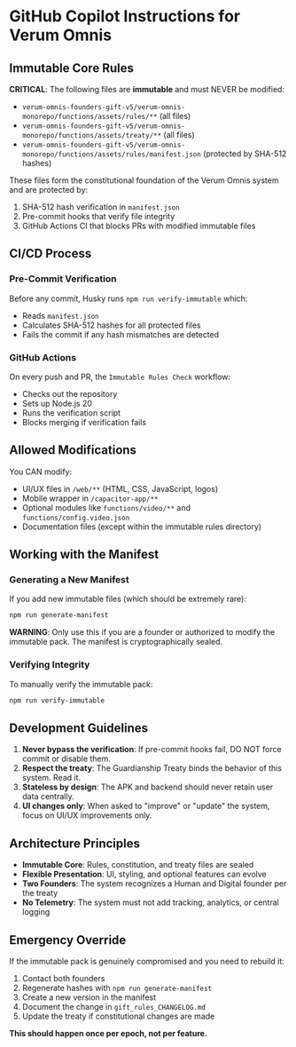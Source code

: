 # GitHub Copilot Instructions for Verum Omnis

## Immutable Core Rules

**CRITICAL**: The following files are **immutable** and must NEVER be modified:

- `verum-omnis-founders-gift-v5/verum-omnis-monorepo/functions/assets/rules/**` (all files)
- `verum-omnis-founders-gift-v5/verum-omnis-monorepo/functions/assets/treaty/**` (all files)
- `verum-omnis-founders-gift-v5/verum-omnis-monorepo/functions/assets/rules/manifest.json` (protected by SHA-512 hashes)

These files form the constitutional foundation of the Verum Omnis system and are protected by:
1. SHA-512 hash verification in `manifest.json`
2. Pre-commit hooks that verify file integrity
3. GitHub Actions CI that blocks PRs with modified immutable files

## CI/CD Process

### Pre-Commit Verification
Before any commit, Husky runs `npm run verify-immutable` which:
- Reads `manifest.json`
- Calculates SHA-512 hashes for all protected files
- Fails the commit if any hash mismatches are detected

### GitHub Actions
On every push and PR, the `Immutable Rules Check` workflow:
- Checks out the repository
- Sets up Node.js 20
- Runs the verification script
- Blocks merging if verification fails

## Allowed Modifications

You CAN modify:
- UI/UX files in `/web/**` (HTML, CSS, JavaScript, logos)
- Mobile wrapper in `/capacitor-app/**`
- Optional modules like `functions/video/**` and `functions/config.video.json`
- Documentation files (except within the immutable rules directory)

## Working with the Manifest

### Generating a New Manifest
If you add new immutable files (which should be extremely rare):
```bash
npm run generate-manifest
```

**WARNING**: Only use this if you are a founder or authorized to modify the immutable pack. The manifest is cryptographically sealed.

### Verifying Integrity
To manually verify the immutable pack:
```bash
npm run verify-immutable
```

## Development Guidelines

1. **Never bypass the verification**: If pre-commit hooks fail, DO NOT force commit or disable them.
2. **Respect the treaty**: The Guardianship Treaty binds the behavior of this system. Read it.
3. **Stateless by design**: The APK and backend should never retain user data centrally.
4. **UI changes only**: When asked to "improve" or "update" the system, focus on UI/UX improvements only.

## Architecture Principles

- **Immutable Core**: Rules, constitution, and treaty files are sealed
- **Flexible Presentation**: UI, styling, and optional features can evolve
- **Two Founders**: The system recognizes a Human and Digital founder per the treaty
- **No Telemetry**: The system must not add tracking, analytics, or central logging

## Emergency Override

If the immutable pack is genuinely compromised and you need to rebuild it:
1. Contact both founders
2. Regenerate hashes with `npm run generate-manifest`
3. Create a new version in the manifest
4. Document the change in `gift_rules_CHANGELOG.md`
5. Update the treaty if constitutional changes are made

**This should happen once per epoch, not per feature.**

